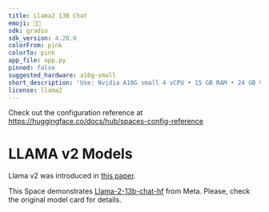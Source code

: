 ```yaml
---
title: Llama2 13B Chat
emoji: 🦙🦙
sdk: gradio
sdk_version: 4.20.0
colorFrom: pink
colorTo: pink
app_file: app.py
pinned: false
suggested_hardware: a10g-small
short_description: 'Use: Nvidia A10G small 4 vCPU • 15 GB RAM • 24 GB VRAM'
license: llama2
---
```


Check out the configuration reference at https://huggingface.co/docs/hub/spaces-config-reference

# LLAMA v2 Models

Llama v2 was introduced in [this paper](https://arxiv.org/abs/2307.09288).

This Space demonstrates [Llama-2-13b-chat-hf](https://huggingface.co/spaces/huggingface-projects/llama-2-13b-chat) from Meta. Please, check the original model card for details.